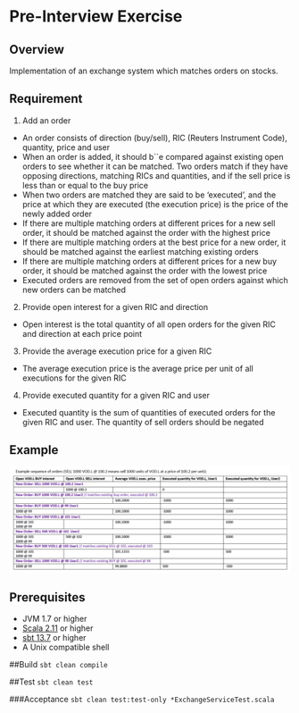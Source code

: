# Pre-Interview Exercise

## Overview

 Implementation of an exchange system which matches orders on stocks.

## Requirement

1. Add an order
  * An order consists of direction (buy/sell), RIC (Reuters Instrument Code), quantity, price and user
  * When an order is added, it should b``e compared against existing open orders to see whether it can be
matched. Two orders match if they have opposing directions, matching RICs and quantities, and if the
sell price is less than or equal to the buy price
  * When two orders are matched they are said to be ‘executed’, and the price at which they are executed
(the execution price) is the price of the newly added order
  * If there are multiple matching orders at different prices for a new sell order, it should be matched
against the order with the highest price
  * If there are multiple matching orders at the best price for a new order, it should be matched against the
earliest matching existing orders
  * If there are multiple matching orders at different prices for a new buy order, it should be matched
against the order with the lowest price
  * Executed orders are removed from the set of open orders against which new orders can be matched
2. Provide open interest for a given RIC and direction
  * Open interest is the total quantity of all open orders for the given RIC and direction at each price point
3. Provide the average execution price for a given RIC
  * The average execution price is the average price per unit of all executions for the given RIC
4. Provide executed quantity for a given RIC and user
  * Executed quantity is the sum of quantities of executed orders for the given RIC and user. The quantity of
sell orders should be negated

## Example
![alt text](https://raw.githubusercontent.com/Iman/exchange-system/master/data-sample.png "Sample")

## Prerequisites

- JVM 1.7 or higher
- [Scala 2.11](http://www.scala-lang.org/documentation/) or higher
- [sbt 13.7](http://www.scala-sbt.org/0.13/docs/index.html) or higher
- A Unix compatible shell

##Build
`sbt clean compile`

##Test
`sbt clean test`

###Acceptance
`sbt clean test:test-only *ExchangeServiceTest.scala`